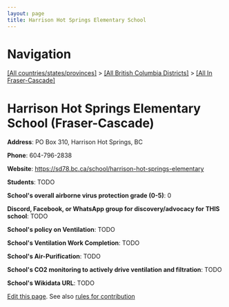 ```yaml
---
layout: page
title: Harrison Hot Springs Elementary School
---
```

# Navigation

[[All countries/states/provinces]](../../..) > [[All British Columbia Districts]](../..) > [[All In Fraser-Cascade]](..)

# Harrison Hot Springs Elementary School (Fraser-Cascade)

**Address**: PO Box 310, Harrison Hot Springs, BC

**Phone**: 604-796-2838

**Website**: <https://sd78.bc.ca/school/harrison-hot-springs-elementary>

**Students**: TODO

**School's overall airborne virus protection grade (0-5)**: 0

**Discord, Facebook, or WhatsApp group for discovery/advocacy for THIS school**: TODO

**School's policy on Ventilation**: TODO

**School's Ventilation Work Completion**: TODO

**School's Air-Purification**: TODO

**School's CO2 monitoring to actively drive ventilation and filtration**: TODO

**School's Wikidata URL**: TODO


[Edit this page](https://github.com/ventilate-schools/BC/edit/main/./Fraser-Cascade/Harrison_Hot_Springs_Elementary_School.md). See also [rules for contribution](../../../contribution-rules/)